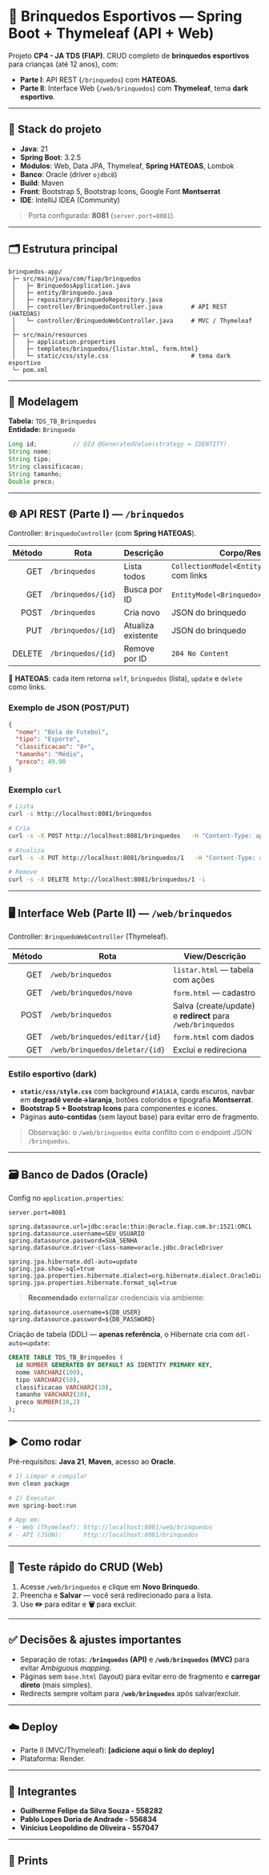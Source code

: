 # 🏀 Brinquedos Esportivos — Spring Boot + Thymeleaf (API + Web)

Projeto **CP4 - JA TDS (FIAP)**. CRUD completo de **brinquedos esportivos** para crianças (até 12 anos), com:
- **Parte I**: API REST (`/brinquedos`) com **HATEOAS**.
- **Parte II**: Interface Web (`/web/brinquedos`) com **Thymeleaf**, tema **dark esportivo**.

---

## 🔧 Stack do projeto
- **Java**: 21  
- **Spring Boot**: 3.2.5  
- **Módulos**: Web, Data JPA, Thymeleaf, **Spring HATEOAS**, Lombok  
- **Banco**: Oracle (driver `ojdbc8`)  
- **Build**: Maven  
- **Front**: Bootstrap 5, Bootstrap Icons, Google Font **Montserrat**  
- **IDE**: IntelliJ IDEA (Community)

> Porta configurada: **8081** (`server.port=8081`).

---

## 🗂 Estrutura principal
```
brinquedos-app/
 ├─ src/main/java/com/fiap/brinquedos
 │   ├─ BrinquedosApplication.java
 │   ├─ entity/Brinquedo.java
 │   ├─ repository/BrinquedoRepository.java
 │   ├─ controller/BrinquedoController.java        # API REST (HATEOAS)
 │   └─ controller/BrinquedoWebController.java     # MVC / Thymeleaf
 │
 ├─ src/main/resources
 │   ├─ application.properties
 │   ├─ templates/brinquedos/{listar.html, form.html}
 │   └─ static/css/style.css                       # tema dark esportivo
 └─ pom.xml
```

---

## 🧱 Modelagem
**Tabela:** `TDS_TB_Brinquedos`  
**Entidade:** `Brinquedo`
```java
Long id;          // @Id @GeneratedValue(strategy = IDENTITY)
String nome;
String tipo;
String classificacao;
String tamanho;
Double preco;
```

---

## 🌐 API REST (Parte I) — `/brinquedos`
Controller: `BrinquedoController` (com **Spring HATEOAS**).

| Método | Rota               | Descrição                     | Corpo/Resposta |
|-------:|--------------------|-------------------------------|----------------|
| GET    | `/brinquedos`      | Lista todos                   | `CollectionModel<EntityModel<Brinquedo>>` com links |
| GET    | `/brinquedos/{id}` | Busca por ID                  | `EntityModel<Brinquedo>` com links |
| POST   | `/brinquedos`      | Cria novo                     | JSON do brinquedo |
| PUT    | `/brinquedos/{id}` | Atualiza existente            | JSON do brinquedo |
| DELETE | `/brinquedos/{id}` | Remove por ID                 | `204 No Content` |

📌 **HATEOAS**: cada item retorna `self`, `brinquedos` (lista), `update` e `delete` como links.

### Exemplo de **JSON** (POST/PUT)
```json
{
  "nome": "Bola de Futebol",
  "tipo": "Esporte",
  "classificacao": "8+",
  "tamanho": "Médio",
  "preco": 49.90
}
```

### Exemplo `curl`
```bash
# Lista
curl -s http://localhost:8081/brinquedos

# Cria
curl -s -X POST http://localhost:8081/brinquedos   -H "Content-Type: application/json"   -d '{"nome":"Bola de Vôlei","tipo":"Esporte","classificacao":"8+","tamanho":"Médio","preco":59.9}'

# Atualiza
curl -s -X PUT http://localhost:8081/brinquedos/1   -H "Content-Type: application/json"   -d '{"nome":"Bola de Basquete","tipo":"Esporte","classificacao":"8+","tamanho":"Grande","preco":89.9}'

# Remove
curl -s -X DELETE http://localhost:8081/brinquedos/1 -i
```

---

## 🖥️ Interface Web (Parte II) — `/web/brinquedos`
Controller: `BrinquedoWebController` (Thymeleaf).

| Método | Rota                         | View/Descrição          |
|-------:|------------------------------|-------------------------|
| GET    | `/web/brinquedos`            | `listar.html` — tabela com ações |
| GET    | `/web/brinquedos/novo`       | `form.html` — cadastro  |
| POST   | `/web/brinquedos`            | Salva (create/update) e **redirect** para `/web/brinquedos` |
| GET    | `/web/brinquedos/editar/{id}`| `form.html` com dados   |
| GET    | `/web/brinquedos/deletar/{id}`| Exclui e redireciona   |

### Estilo esportivo (dark)
- **`static/css/style.css`** com background `#1A1A1A`, cards escuros, navbar em **degradê verde→laranja**, botões coloridos e tipografia **Montserrat**.
- **Bootstrap 5 + Bootstrap Icons** para componentes e ícones.
- Páginas **auto-contidas** (sem layout base) para evitar erro de fragmento.

> Observação: o `/web/brinquedos` evita conflito com o endpoint JSON `/brinquedos`.

---

## 🗃️ Banco de Dados (Oracle)
Config no `application.properties`:
```properties
server.port=8081

spring.datasource.url=jdbc:oracle:thin:@oracle.fiap.com.br:1521:ORCL
spring.datasource.username=SEU_USUARIO
spring.datasource.password=SUA_SENHA
spring.datasource.driver-class-name=oracle.jdbc.OracleDriver

spring.jpa.hibernate.ddl-auto=update
spring.jpa.show-sql=true
spring.jpa.properties.hibernate.dialect=org.hibernate.dialect.OracleDialect
spring.jpa.properties.hibernate.format_sql=true
```

> **Recomendado** externalizar credenciais via ambiente:
```properties
spring.datasource.username=${DB_USER}
spring.datasource.password=${DB_PASSWORD}
```

Criação de tabela (DDL) — **apenas referência**, o Hibernate cria com `ddl-auto=update`:
```sql
CREATE TABLE TDS_TB_Brinquedos (
  id NUMBER GENERATED BY DEFAULT AS IDENTITY PRIMARY KEY,
  nome VARCHAR2(100),
  tipo VARCHAR2(50),
  classificacao VARCHAR2(10),
  tamanho VARCHAR2(20),
  preco NUMBER(10,2)
);
```

---

## ▶️ Como rodar
Pré-requisitos: **Java 21**, **Maven**, acesso ao **Oracle**.

```bash
# 1) Limpar e compilar
mvn clean package

# 2) Executar
mvn spring-boot:run

# App em:
# - Web (Thymeleaf): http://localhost:8081/web/brinquedos
# - API (JSON):      http://localhost:8081/brinquedos
```

---

## 🧪 Teste rápido do CRUD (Web)
1. Acesse `/web/brinquedos` e clique em **Novo Brinquedo**.  
2. Preencha e **Salvar** — você será redirecionado para a lista.  
3. Use **✏️** para editar e **🗑️** para excluir.  

---

## ✅ Decisões & ajustes importantes
- Separação de rotas: **`/brinquedos` (API)** e **`/web/brinquedos` (MVC)** para evitar *Ambiguous mapping*.
- Páginas sem `base.html` (layout) para evitar erro de fragmento e **carregar direto** (mais simples).
- Redirects sempre voltam para **`/web/brinquedos`** após salvar/excluir.

---

## ☁️ Deploy
- Parte II (MVC/Thymeleaf): **[adicione aqui o link do deploy]**  
- Plataforma: Render.

---

## 👤 Integrantes
- **Guilherme Felipe da Silva Souza - 558282**
- **Pablo Lopes Doria de Andrade - 556834**
- **Vinicius Leopoldino de Oliveira - 557047**

---

## 📸 Prints

